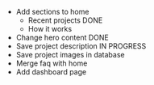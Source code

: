 -   Add sections to home
    -   Recent projects DONE
    -   How it works
-   Change hero content DONE
-   Save project description IN PROGRESS
-   Save project images in database
-   Merge faq with home
-   Add dashboard page
